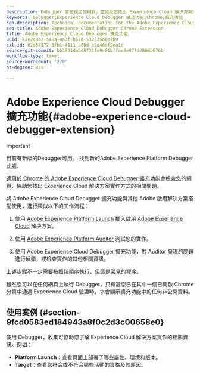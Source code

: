 ```yaml
---
description: Debugger 會檢視您的網頁，並協助您找出 Experience Cloud 解決方案實施方式的相關問題
keywords: Debugger;Experience Cloud Debugger 擴充功能;Chrome;擴充功能
seo-description: Technical documentation for the Adobe Experience Cloud Debugger Chrome Extension - examine your web pages and understand problems with your Experience Cloud solution mplementations
seo-title: Adobe Experience Cloud Debugger Chrome Extension
title: Adobe Experience Cloud Debugger 擴充功能
uuid: 42e2c8a2-548a-4a3f-b57d-532535a0e7b9
exl-id: 02d88172-3fb1-4111-a80d-e9d46df9ea1e
source-git-commit: bb3891dabd8721fe9e81bffac8e97fd2866b676b
workflow-type: tm+mt
source-wordcount: '270'
ht-degree: 85%

---
```


# Adobe Experience Cloud Debugger 擴充功能{#adobe-experience-cloud-debugger-extension}

>[!IMPORTANT]
>
>目前有新版的Debugger可用。 找到新的Adobe Experience Platform Debugger [此處](https://chrome.google.com/webstore/detail/adobe-experience-platform/bfnnokhpnncpkdmbokanobigaccjkpob).

[適用於 Chrome 的 Adobe Experience Cloud Debugger 擴充功能](https://chrome.google.com/webstore/detail/adobe-experience-cloud-de/ocdmogmohccmeicdhlhhgepeaijenapj)會檢查您的網頁，協助您找出 Experience Cloud 解決方案實作方式的相關問題。

將 Adobe Experience Cloud Debugger 擴充功能與其他 Adobe 啟用解決方案搭配使用，進行類似以下的工作流程：

1. 使用 [Adobe Experience Platform Launch](https://experienceleague.adobe.com/docs/launch/using/home.html?lang=zh-Hant) 插入啟用 [Adobe Experience Cloud](https://experienceleague.adobe.com/docs/home.html) 解決方案。

1. 使用 [Adobe Experience Platform Auditor](https://docs.adobe.com/content/help/zh-Hant/auditor/using/overview.html) 測試您的實作。
1. 使用 Adobe Experience Cloud Debugger 擴充功能，對 Auditor 發現的問題進行偵錯，或檢查實作的其他相關資訊。

上述步驟不一定需要按照該順序執行，但這是常見的程序。

雖然您可以在任何網頁上執行 Debugger，只有當您已在其中一個已開啟 Chrome 分頁中通過 Experience Cloud 驗證時，才會顯示擴充功能中的任何非公開資料。

## 使用案例 {#section-9fcd0583ed184943a8f0c2d3c00658e0}

使用 Debugger，收集可協助您了解 Experience Cloud 解決方案實作的相關資訊。例如：

* **Platform Launch**：查看頁面上部署了哪些屬性、環境和版本。
* **Target**：查看您符合或不符合哪些活動的資格及其原因。
